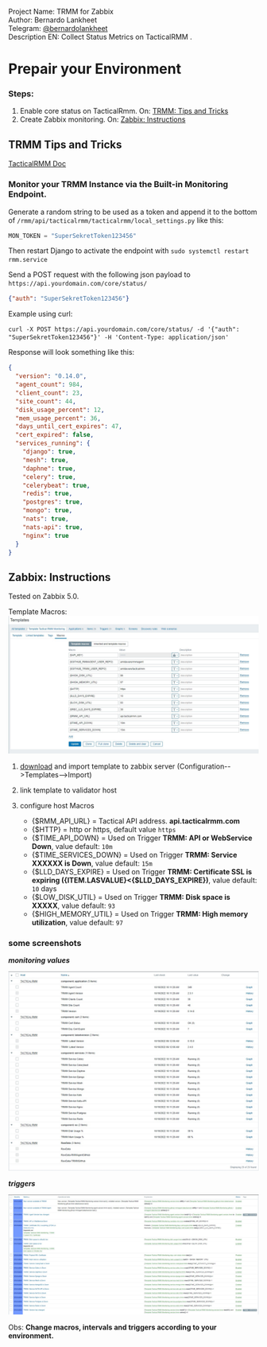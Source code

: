 Project Name: TRMM for Zabbix\
Author: Bernardo Lankheet\
Telegram: [@bernardolankheet](https://t.me/bernardolankheet)\
Description EN: Collect Status Metrics on TacticalRMM .

# Prepair your Environment
### Steps:
1. Enable core status on TacticalRmm. On: [TRMM: Tips and Tricks](https://github.com/bernardolankheet/TacticalRMM-Extras/tree/devep/Template-TRMM-for-Zabbix#trmm-tips-and-tricks)
2. Create Zabbix monitoring. On: [Zabbix: Instructions](https://github.com/bernardolankheet/TacticalRMM-Extras/tree/devep/Template-TRMM-for-Zabbix#zabbix-instructions)

## TRMM Tips and Tricks

[TacticalRMM Doc](https://docs.tacticalrmm.com/tipsntricks/#monitor-your-trmm-instance-via-the-built-in-monitoring-endpoint)

### Monitor your TRMM Instance via the Built-in Monitoring Endpoint.
Generate a random string to be used as a token and append it to the bottom of `/rmm/api/tacticalrmm/tacticalrmm/local_settings.py` like this:

```python
MON_TOKEN = "SuperSekretToken123456"
```

Then restart Django to activate the endpoint with `sudo systemctl restart rmm.service`

Send a POST request with the following json payload to `https://api.yourdomain.com/core/status/`
```json
{"auth": "SuperSekretToken123456"}
```

Example using curl:
```
curl -X POST https://api.yourdomain.com/core/status/ -d '{"auth": "SuperSekretToken123456"}' -H 'Content-Type: application/json'
```

Response will look something like this:
```json
{
  "version": "0.14.0",
  "agent_count": 984,
  "client_count": 23,
  "site_count": 44,
  "disk_usage_percent": 12,
  "mem_usage_percent": 36,
  "days_until_cert_expires": 47,
  "cert_expired": false,
  "services_running": {
    "django": true,
    "mesh": true,
    "daphne": true,
    "celery": true,
    "celerybeat": true,
    "redis": true,
    "postgres": true,
    "mongo": true,
    "nats": true,
    "nats-api": true,
    "nginx": true
  }
}
```

## Zabbix: Instructions
Tested on Zabbix 5.0. 

Template Macros:
![Template Macros](./img/macros.jpg)

1. [download](./Template-Tactical-RMM-Monitoring.xml) and import template to zabbix server (Configuration-->Templates-->Import)

2. link template to validator host

3. configure host Macros
   - {$RMM_API_URL}           = Tactical API address. **api.tacticalrmm.com**
   - {$HTTP}                  = http or https, default value `https`
   - {$TIME_API_DOWN}         = Used on Trigger **TRMM: API or WebService Down**, value default: `10m`
   - {$TIME_SERVICES_DOWN}    = Used on Trigger **TRMM: Service XXXXXX is Down**, value default: `15m`
   - {$LLD_DAYS_EXPIRE}       = Used on Trigger **TRMM: Certificate SSL is expiring ({ITEM.LASVALUE}<{$LLD_DAYS_EXPIRE})**, value default: `10` days
   - {$LOW_DISK_UTIL}         = Used on Trigger **TRMM: Disk space is XXXXX**, value default: `93`
   - {$HIGH_MEMORY_UTIL}      = Used on Trigger **TRMM: High memory utilization**, value default: `97`

### some screenshots
***monitoring values***

![monitoring values](./img/latestdata.jpg)

***triggers***

![Triggers](./img/triggers.jpg)


Obs: **Change macros, intervals and triggers according to your environment.**